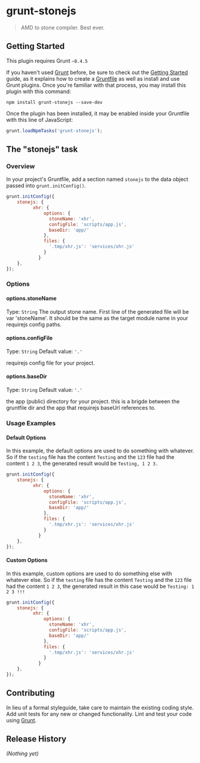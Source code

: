 # grunt-stonejs

> AMD to stone compiler. Best ever.

## Getting Started
This plugin requires Grunt `~0.4.5`

If you haven't used [Grunt](http://gruntjs.com/) before, be sure to check out the [Getting Started](http://gruntjs.com/getting-started) guide, as it explains how to create a [Gruntfile](http://gruntjs.com/sample-gruntfile) as well as install and use Grunt plugins. Once you're familiar with that process, you may install this plugin with this command:

```shell
npm install grunt-stonejs --save-dev
```

Once the plugin has been installed, it may be enabled inside your Gruntfile with this line of JavaScript:

```js
grunt.loadNpmTasks('grunt-stonejs');
```

## The "stonejs" task

### Overview
In your project's Gruntfile, add a section named `stonejs` to the data object passed into `grunt.initConfig()`.

```js
grunt.initConfig({
    stonejs: {
          xhr: {
              options: {
                stoneName: 'xhr',
                configFile: 'scripts/app.js',
                baseDir: 'app/'
              },
              files: {
                '.tmp/xhr.js': 'services/xhr.js'
              }
            }           
    },
});
```

### Options

#### options.stoneName
Type: `String`
The output stone name. First line of the generated file will be var 'stoneName'. It should be the same as the target module name in your requirejs config paths.

#### options.configFile
Type: `String`
Default value: `'.'`

requirejs config file for your project.

#### options.baseDir
Type: `String`
Default value: `'.'`

the app (public) directory for your project. this is a brigde between the gruntfile dir and the app that requirejs baseUrl references to. 

### Usage Examples

#### Default Options
In this example, the default options are used to do something with whatever. So if the `testing` file has the content `Testing` and the `123` file had the content `1 2 3`, the generated result would be `Testing, 1 2 3.`

```js
grunt.initConfig({
    stonejs: {
          xhr: {
              options: {
                stoneName: 'xhr',
                configFile: 'scripts/app.js',
                baseDir: 'app/'
              },
              files: {
                '.tmp/xhr.js': 'services/xhr.js'
              }
            }           
    },
});
```

#### Custom Options
In this example, custom options are used to do something else with whatever else. So if the `testing` file has the content `Testing` and the `123` file had the content `1 2 3`, the generated result in this case would be `Testing: 1 2 3 !!!`

```js
grunt.initConfig({
    stonejs: {
          xhr: {
              options: {
                stoneName: 'xhr',
                configFile: 'scripts/app.js',
                baseDir: 'app/'
              },
              files: {
                '.tmp/xhr.js': 'services/xhr.js'
              }
            }           
    },
});
```

## Contributing
In lieu of a formal styleguide, take care to maintain the existing coding style. Add unit tests for any new or changed functionality. Lint and test your code using [Grunt](http://gruntjs.com/).

## Release History
_(Nothing yet)_
